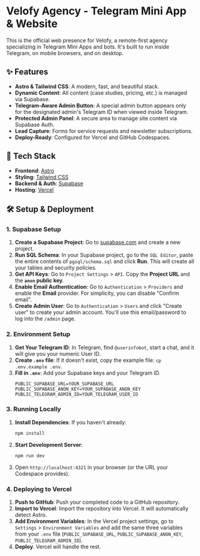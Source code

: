 # Velofy Agency - Telegram Mini App & Website

This is the official web presence for Velofy, a remote-first agency specializing in Telegram Mini Apps and bots. It's built to run inside Telegram, on mobile browsers, and on desktop.

## ✨ Features

- **Astro & Tailwind CSS**: A modern, fast, and beautiful stack.
- **Dynamic Content**: All content (case studies, pricing, etc.) is managed via Supabase.
- **Telegram-Aware Admin Button**: A special admin button appears only for the designated admin's Telegram ID when viewed inside Telegram.
- **Protected Admin Panel**: A secure area to manage site content via Supabase Auth.
- **Lead Capture**: Forms for service requests and newsletter subscriptions.
- **Deploy-Ready**: Configured for Vercel and GitHub Codespaces.

## 🚀 Tech Stack

- **Frontend**: [Astro](https://astro.build/)
- **Styling**: [Tailwind CSS](https://tailwindcss.com/)
- **Backend & Auth**: [Supabase](https://supabase.io/)
- **Hosting**: [Vercel](https://vercel.com/)

## 🛠️ Setup & Deployment

### 1. Supabase Setup

1.  **Create a Supabase Project**: Go to [supabase.com](https://supabase.com) and create a new project.
2.  **Run SQL Schema**: In your Supabase project, go to the `SQL Editor`, paste the entire contents of `pgsql/schema.sql` and click **Run**. This will create all your tables and security policies.
3.  **Get API Keys**: Go to `Project Settings` > `API`. Copy the **Project URL** and the **`anon` public key**.
4.  **Enable Email Authentication**: Go to `Authentication` > `Providers` and enable the **Email** provider. For simplicity, you can disable "Confirm email".
5.  **Create Admin User**: Go to `Authentication` > `Users` and click "Create user" to create your admin account. You'll use this email/password to log into the `/admin` page.

### 2. Environment Setup

1.  **Get Your Telegram ID**: In Telegram, find `@userinfobot`, start a chat, and it will give you your numeric User ID.
2.  **Create `.env` file**: If it doesn't exist, copy the example file: `cp .env.example .env`.
3.  **Fill in `.env`**: Add your Supabase keys and your Telegram ID.
    ```
    PUBLIC_SUPABASE_URL=YOUR_SUPABASE_URL
    PUBLIC_SUPABASE_ANON_KEY=YOUR_SUPABASE_ANON_KEY
    PUBLIC_TELEGRAM_ADMIN_ID=YOUR_TELEGRAM_USER_ID
    ```

### 3. Running Locally

1.  **Install Dependencies**: If you haven't already:
    ```bash
    npm install
    ```
2.  **Start Development Server**:
    ```bash
    npm run dev
    ```
3.  Open `http://localhost:4321` in your browser (or the URL your Codespace provides).

### 4. Deploying to Vercel

1.  **Push to GitHub**: Push your completed code to a GitHub repository.
2.  **Import to Vercel**: Import the repository into Vercel. It will automatically detect Astro.
3.  **Add Environment Variables**: In the Vercel project settings, go to `Settings` > `Environment Variables` and add the same three variables from your `.env` file (`PUBLIC_SUPABASE_URL`, `PUBLIC_SUPABASE_ANON_KEY`, `PUBLIC_TELEGRAM_ADMIN_ID`).
4.  **Deploy**. Vercel will handle the rest.